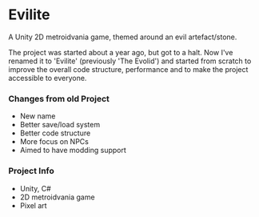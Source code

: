 # Evilite
A Unity 2D metroidvania game, themed around an evil artefact/stone.

The project was started about a year ago, but got to a halt. Now I've renamed it to 'Evilite' (previously 'The Evolid') and started from scratch to improve the overall code structure, performance and to make the project accessible to everyone.

### Changes from old Project
+ New name
+ Better save/load system
+ Better code structure
+ More focus on NPCs
+ Aimed to have modding support

### Project Info
+ Unity, C#
+ 2D metroidvania game
+ Pixel art

